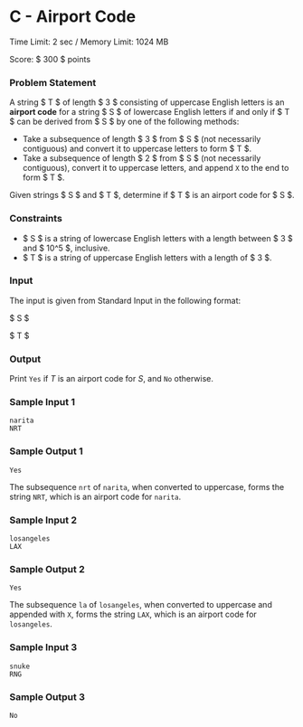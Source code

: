 # C - Airport Code
Time Limit: 2 sec / Memory Limit: 1024 MB

Score: 
$ 300 $ points

### Problem Statement

A string $ T $ of length $ 3 $ consisting of uppercase English letters is an **airport code** for a string $ S $ of lowercase English letters if and only if $ T $ can be derived from $ S $ by one of the following methods:

-   Take a subsequence of length $ 3 $ from $ S $ (not necessarily contiguous) and convert it to uppercase letters to form $ T $.
-   Take a subsequence of length $ 2 $ from $ S $ (not necessarily contiguous), convert it to uppercase letters, and append `X` to the end to form $ T $. 

Given strings $ S $ and $ T $, determine if $ T $ is an airport code for $ S $.

### Constraints

-   $ S $ is a string of lowercase English letters with a length between $ 3 $ and $ 10^5 $, inclusive.
-   $ T $ is a string of uppercase English letters with a length of $ 3 $.

### Input

The input is given from Standard Input in the following format:

$ S $

$ T $

### Output

Print `Yes` if $T$ is an airport code for $S$, and `No` otherwise.

### Sample Input 1

```
narita
NRT
```

### Sample Output 1

```
Yes
```

The subsequence `nrt` of `narita`, when converted to uppercase, forms the string `NRT`, which is an airport code for `narita`.

### Sample Input 2

```
losangeles
LAX
```

### Sample Output 2

```
Yes
```

The subsequence `la` of `losangeles`, when converted to uppercase and appended with `X`, forms the string `LAX`, which is an airport code for `losangeles`.

### Sample Input 3

```
snuke
RNG
```

### Sample Output 3

```
No
```
